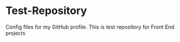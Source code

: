# Test-Repository
Config files for my GitHub profile.
This is test repository for Front End projects
